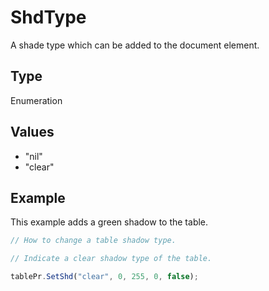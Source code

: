 # ShdType

A shade type which can be added to the document element.

## Type

Enumeration

## Values

- "nil"
- "clear"


## Example

This example adds a green shadow to the table.

```javascript editor-docx
// How to change a table shadow type.

// Indicate a clear shadow type of the table.

tablePr.SetShd("clear", 0, 255, 0, false);
```
